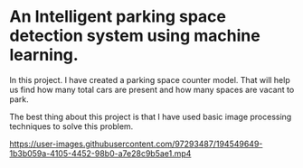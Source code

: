 # An Intelligent parking space detection system using machine learning.

In this project. I have created a parking space counter model. That will help us find how many total cars are present and how many spaces are vacant to park.

The best thing about this project is that I have used basic image processing techniques to solve this problem.






https://user-images.githubusercontent.com/97293487/194549649-1b3b059a-4105-4452-98b0-a7e28c9b5ae1.mp4




